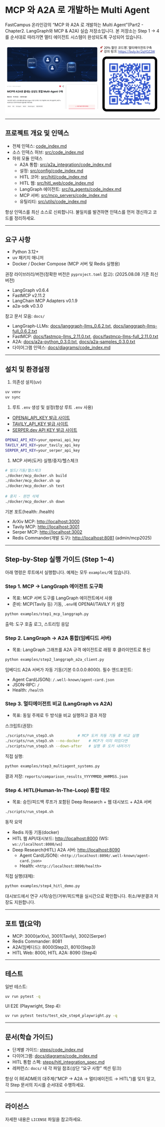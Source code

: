 # MCP 와 A2A 로 개발하는 Multi Agent

FastCampus 온라인강의 “MCP 와 A2A 로 개발하는 Multi Agent”(Part2 - Chapter2. LangGraph와 MCP & A2A) 실습 저장소입니다. 본 저장소는 Step 1 → 4를 순서대로 따라가면 멀티 에이전트 시스템이 완성되도록 구성되어 있습니다.

![fc_lecture.png](fc_lecture.png)

---

## 프로젝트 개요 및 인덱스

- 전체 인덱스: [code_index.md](code_index.md)
- 소스 인덱스 허브: [src/code_index.md](src/code_index.md)
- 하위 모듈 인덱스
  - A2A 통합: [src/a2a_integration/code_index.md](src/a2a_integration/code_index.md)
  - 설정: [src/config/code_index.md](src/config/code_index.md)
  - HITL 코어: [src/hitl/code_index.md](src/hitl/code_index.md)
  - HITL 웹: [src/hitl_web/code_index.md](src/hitl_web/code_index.md)
  - LangGraph 에이전트: [src/lg_agents/code_index.md](src/lg_agents/code_index.md)
  - MCP 서버: [src/mcp_servers/code_index.md](src/mcp_servers/code_index.md)
  - 유틸리티: [src/utils/code_index.md](src/utils/code_index.md)

항상 인덱스를 최신 소스로 신뢰합니다.
불일치를 발견하면 인덱스를 먼저 갱신하고 코드를 정리하세요.

---

## 요구 사항

- Python 3.12+
- uv 패키지 매니저
- Docker / Docker Compose (MCP 서버 및 Redis 실행용)

권장 라이브러리/버전(정확한 버전은 `pyproject.toml` 참고):
(2025.08.08 기준 최신 버전)

- LangGraph v0.6.4
- FastMCP v2.11.2
- LangChain MCP Adapters v0.1.9
- a2a-sdk v0.3.0

참고 문서 모음: `docs/`

- LangGraph-LLMs: [docs/langgraph-llms_0.6.2.txt](docs/langgraph-llms_0.6.2.txt), [docs/langgraph-llms-full_0.6.2.txt](docs/langgraph-llms-full_0.6.2.txt)
- FastMCP: [docs/fastmcp-llms_2.11.0.txt](docs/fastmcp-llms_2.11.0.txt), [docs/fastmcp-llms-full_2.11.0.txt](docs/fastmcp-llms-full_2.11.0.txt)
- A2A: [docs/a2a-python_0.3.0.txt](docs/a2a-python_0.3.0.txt), [docs/a2a-samples_0.3.0.txt](docs/a2a-samples_0.3.0.txt)
- 다이어그램 인덱스: [docs/diagrams/code_index.md](docs/diagrams/code_index.md)

---

## 설치 및 환경설정

1. 의존성 설치(uv)

```bash
uv venv
uv sync
```

1. 루트 `.env` 생성 및 설정(항상 루트 `.env` 사용)

- [OPENAI_API_KEY 발급 사이트](https://platform.openai.com/api-keys)
- [TAVILY_API_KEY 발급 사이트](https://www.tavily.com/)
- [SERPER.dev API KEY 발급 사이트](https://serper.dev/)

```bash
OPENAI_API_KEY=your_openai_api_key
TAVILY_API_KEY=your_tavily_api_key
SERPER_API_KEY=your_serper_api_key
```

1. MCP 서버(도커) 실행/중지/헬스체크

```bash
# 빌드/기동/헬스체크
./docker/mcp_docker.sh build
./docker/mcp_docker.sh up
./docker/mcp_docker.sh test

# 중지 - 완전 삭제
./docker/mcp_docker.sh down
```

기본 포트(health: /health)

- ArXiv MCP: <http://localhost:3000>
- Tavily MCP: <http://localhost:3001>
- Serper MCP: <http://localhost:3002>
- Redis Commander(개발 도구): <http://localhost:8081> (admin/mcp2025)

---

## Step-by-Step 실행 가이드 (Step 1~4)

아래 명령은 루트에서 실행합니다. 예제는 모두 `examples/`에 있습니다.

### Step 1. MCP → LangGraph 에이전트 도구화

- 목표: MCP 서버 도구를 LangGraph 에이전트에서 사용
- 준비: MCP(Tavily 등) 기동, `.env`에 OPENAI/TAVILY 키 설정

```bash
python examples/step1_mcp_langgraph.py
```

출력: 도구 호출 로그, 스트리밍 응답

### Step 2. LangGraph → A2A 통합(임베디드 서버)

- 목표: LangGraph 그래프를 A2A 규격 에이전트로 래핑 후 클라이언트로 통신

```bash
python examples/step2_langgraph_a2a_client.py
```

임베디드 A2A 서버가 자동 기동(기본 0.0.0.0:8000). 필수 엔드포인트:

- Agent Card(JSON): `/.well-known/agent-card.json`
- JSON-RPC: `/`
- Health: `/health`

### Step 3. 멀티에이전트 비교 (LangGraph vs A2A)

- 목표: 동일 주제로 두 방식을 비교 실행하고 결과 저장

스크립트(권장):

```bash
./scripts/run_step3.sh           # MCP 도커 자동 기동 후 비교 실행
./scripts/run_step3.sh --no-docker    # MCP가 이미 떠있다면
./scripts/run_step3.sh --down-after   # 실행 후 도커 내려가기
```

직접 실행:

```bash
python examples/step3_multiagent_systems.py
```

결과 저장: `reports/comparison_results_YYYYMMDD_HHMMSS.json`

### Step 4. HITL(Human-In-The-Loop) 통합 데모

- 목표: 승인/피드백 루프가 포함된 Deep Research + 웹 대시보드 + A2A 서버

```bash
./scripts/run_step4.sh
```

동작 요약

- Redis 자동 기동(docker)
- HITL 웹 API/대시보드: <http://localhost:8000> (WS: `ws://localhost:8000/ws`)
- Deep Research(HITL) A2A 서버: <http://localhost:8090>
  - Agent Card(JSON): `<http://localhost:8090/.well-known/agent-card.json>`
  - Health: `<http://localhost:8090/health>`

직접 실행(대체):

```bash
python examples/step4_hitl_demo.py
```

대시보드에서 연구 시작/승인/거부/피드백을 실시간으로 확인합니다. 취소/부분결과 저장도 지원합니다.

---

## 포트 맵(요약)

- MCP: 3000(arXiv), 3001(Tavily), 3002(Serper)
- Redis Commander: 8081
- A2A(임베디드): 8000(Step2), 8010(Step3)
- HITL Web: 8000, HITL A2A: 8090 (Step4)

---

## 테스트

일반 테스트:

```bash
uv run pytest -q
```

UI E2E (Playwright, Step 4):

```bash
uv run pytest tests/test_e2e_step4_playwright.py -q
```

---

## 문서(학습 가이드)

- 단계별 가이드: [steps/code_index.md](steps/code_index.md)
- 다이어그램: [docs/diagrams/code_index.md](docs/diagrams/code_index.md)
- HITL 통합 스펙: [steps/hitl_integration_spec.md](steps/hitl_integration_spec.md)
- 레퍼런스: `docs/` 내 각 파일 참조(상단 “요구 사항” 섹션 링크)

항상 이 README의 대주제(“MCP → A2A → 멀티에이전트 → HITL”)를 잊지 말고, 각 Step 문서의 지시를 순서대로 수행하세요.

---

## 라이선스

자세한 내용은 `LICENSE` 파일을 참고하세요.
